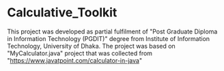 # Calculative_Toolkit
This project was developed as partial fulfilment of "Post Graduate Diploma in Information Technology (PGDIT)" degree from Institute of Information Technology, University of Dhaka.
The project was based on "MyCalculator.java" project that was collected from "https://www.javatpoint.com/calculator-in-java"
